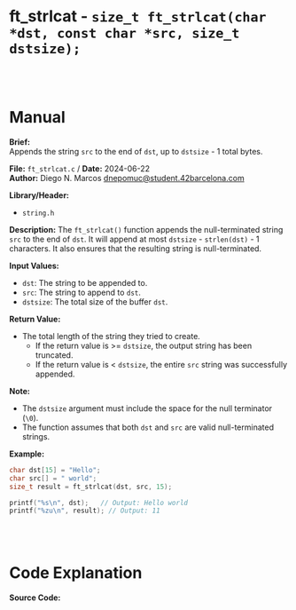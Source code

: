 # ft_strlcat - `size_t ft_strlcat(char *dst, const char *src, size_t dstsize);`
<br>
<br>

# Manual
**Brief:**  
Appends the string `src` to the end of `dst`, up to `dstsize` - 1 total bytes.

**File:** `ft_strlcat.c` / **Date:** 2024-06-22  
**Author:** Diego N. Marcos <dnepomuc@student.42barcelona.com>

**Library/Header:**  
* `string.h`

**Description:**
The `ft_strlcat()` function appends the null-terminated string `src` to the end of `dst`. It will append at most `dstsize` - `strlen(dst)` - 1 characters. It also ensures that the resulting string is null-terminated.

**Input Values:**
* `dst`: The string to be appended to.
* `src`: The string to append to `dst`.
* `dstsize`: The total size of the buffer `dst`.

**Return Value:**
* The total length of the string they tried to create. 
    * If the return value is >= `dstsize`, the output string has been truncated.
    * If the return value is < `dstsize`, the entire `src` string was successfully appended.

**Note:**
- The `dstsize` argument must include the space for the null terminator (`\0`).
- The function assumes that both `dst` and `src` are valid null-terminated strings.

**Example:**
```c
char dst[15] = "Hello";
char src[] = " world";
size_t result = ft_strlcat(dst, src, 15);

printf("%s\n", dst);   // Output: Hello world
printf("%zu\n", result); // Output: 11
```

<br>
<br>

# Code Explanation
**Source Code:**
``` C


```